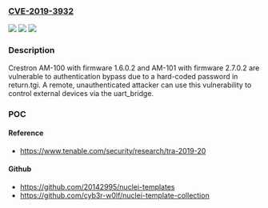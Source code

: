 ### [CVE-2019-3932](https://cve.mitre.org/cgi-bin/cvename.cgi?name=CVE-2019-3932)
![](https://img.shields.io/static/v1?label=Product&message=Crestron%20AirMedia&color=blue)
![](https://img.shields.io/static/v1?label=Version&message=n%2Fa&color=blue)
![](https://img.shields.io/static/v1?label=Vulnerability&message=CWE-249%20Hard-coded%20Password&color=brighgreen)

### Description

Crestron AM-100 with firmware 1.6.0.2 and AM-101 with firmware 2.7.0.2 are vulnerable to authentication bypass due to a hard-coded password in return.tgi. A remote, unauthenticated attacker can use this vulnerability to control external devices via the uart_bridge.

### POC

#### Reference
- https://www.tenable.com/security/research/tra-2019-20

#### Github
- https://github.com/20142995/nuclei-templates
- https://github.com/cyb3r-w0lf/nuclei-template-collection

